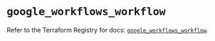 # `google_workflows_workflow`

Refer to the Terraform Registry for docs: [`google_workflows_workflow`](https://registry.terraform.io/providers/hashicorp/google-beta/6.16.0/docs/resources/google_workflows_workflow).
